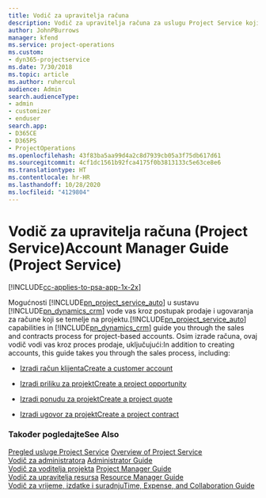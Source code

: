 ```yaml
---
title: Vodič za upravitelja računa
description: Vodič za upravitelja računa za uslugu Project Service koji vas vodi kroz postupak prodaje i ugovaranja za račune koji se temelje na projektu.
author: JohnPBurrows
manager: kfend
ms.service: project-operations
ms.custom:
- dyn365-projectservice
ms.date: 7/30/2018
ms.topic: article
ms.author: ruhercul
audience: Admin
search.audienceType:
- admin
- customizer
- enduser
search.app:
- D365CE
- D365PS
- ProjectOperations
ms.openlocfilehash: 43f83ba5aa99d4a2c8d7939cb05a3f75db617d61
ms.sourcegitcommit: 4cf1dc1561b92fca4175f0b3813133c5e63ce8e6
ms.translationtype: HT
ms.contentlocale: hr-HR
ms.lasthandoff: 10/28/2020
ms.locfileid: "4129804"
---
```

# <a name="account-manager-guide-project-service"></a><span data-ttu-id="f58d8-103">Vodič za upravitelja računa (Project Service)</span><span class="sxs-lookup"><span data-stu-id="f58d8-103">Account Manager Guide (Project Service)</span></span>

[!INCLUDE[cc-applies-to-psa-app-1x-2x](../includes/cc-applies-to-psa-app-1x-2x.md)]

<span data-ttu-id="f58d8-104">Mogućnosti [!INCLUDE[pn_project_service_auto](../includes/pn-project-service-auto.md)] u sustavu [!INCLUDE[pn_dynamics_crm](../includes/pn-dynamics-crm.md)] vode vas kroz postupak prodaje i ugovaranja za račune koji se temelje na projektu.</span><span class="sxs-lookup"><span data-stu-id="f58d8-104">[!INCLUDE[pn_project_service_auto](../includes/pn-project-service-auto.md)] capabilities in [!INCLUDE[pn_dynamics_crm](../includes/pn-dynamics-crm.md)] guide you through the sales and contracts process for project-based accounts.</span></span> <span data-ttu-id="f58d8-105">Osim izrade računa, ovaj vodič vodi vas kroz proces prodaje, uključujući:</span><span class="sxs-lookup"><span data-stu-id="f58d8-105">In addition to creating accounts, this guide takes you through the sales process, including:</span></span>  
  
-   [<span data-ttu-id="f58d8-106">Izradi račun klijenta</span><span class="sxs-lookup"><span data-stu-id="f58d8-106">Create a customer account</span></span>](../psa/create-customer-account.md)  
  
-   [<span data-ttu-id="f58d8-107">Izradi priliku za projekt</span><span class="sxs-lookup"><span data-stu-id="f58d8-107">Create a project opportunity</span></span>](../psa/create-project-opportunity.md)  
  
-   [<span data-ttu-id="f58d8-108">Izradi ponudu za projekt</span><span class="sxs-lookup"><span data-stu-id="f58d8-108">Create a project quote</span></span>](../psa/create-project-quote.md)  
  
-   [<span data-ttu-id="f58d8-109">Izradi ugovor za projekt</span><span class="sxs-lookup"><span data-stu-id="f58d8-109">Create a project contract</span></span>](../psa/create-project-contract.md)  
  
  
### <a name="see-also"></a><span data-ttu-id="f58d8-110">Također pogledajte</span><span class="sxs-lookup"><span data-stu-id="f58d8-110">See Also</span></span>  
 <span data-ttu-id="f58d8-111">[Pregled usluge Project Service](../psa/overview.md) </span><span class="sxs-lookup"><span data-stu-id="f58d8-111">[Overview of Project Service](../psa/overview.md) </span></span>  
 <span data-ttu-id="f58d8-112">[​Vodič za administratora](../psa/admin-guide.md) </span><span class="sxs-lookup"><span data-stu-id="f58d8-112">[Administrator Guide](../psa/admin-guide.md) </span></span>  
 <span data-ttu-id="f58d8-113">[Vodič za voditelja projekta](../psa/project-manager-guide.md) </span><span class="sxs-lookup"><span data-stu-id="f58d8-113">[Project Manager Guide](../psa/project-manager-guide.md) </span></span>  
 <span data-ttu-id="f58d8-114">[Vodič za upravitelja resursa](../psa/resource-manager-guide.md) </span><span class="sxs-lookup"><span data-stu-id="f58d8-114">[Resource Manager Guide](../psa/resource-manager-guide.md) </span></span>  
 [<span data-ttu-id="f58d8-115">Vodič za vrijeme, izdatke i suradnju</span><span class="sxs-lookup"><span data-stu-id="f58d8-115">Time, Expense, and Collaboration Guide</span></span>](../psa/time-expense-collaboration-guide.md)
